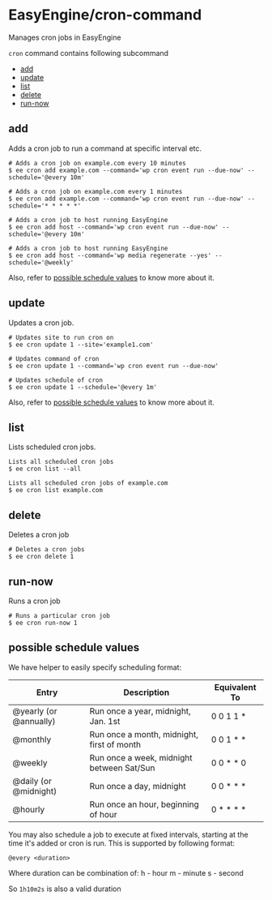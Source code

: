 # EasyEngine/cron-command

Manages cron jobs in EasyEngine

`cron` command contains following subcommand
 * [add](#add)
 * [update](#update)
 * [list](#list)
 * [delete](#delete)
 * [run-now](#run-now)
 
 ## add
 
 Adds a cron job to run a command at specific interval etc.

 ```
 # Adds a cron job on example.com every 10 minutes
 $ ee cron add example.com --command='wp cron event run --due-now' --schedule='@every 10m'
 
 # Adds a cron job on example.com every 1 minutes
 $ ee cron add example.com --command='wp cron event run --due-now' --schedule='* * * * *'
 
 # Adds a cron job to host running EasyEngine
 $ ee cron add host --command='wp cron event run --due-now' --schedule='@every 10m'
 
 # Adds a cron job to host running EasyEngine
 $ ee cron add host --command='wp media regenerate --yes' --schedule='@weekly'
 ```
 
 Also, refer to [possible schedule values](#possible-schedule-values) to know more about it.
 
 ## update
 
 Updates a cron job.
 
 ```
 # Updates site to run cron on
 $ ee cron update 1 --site='example1.com'
 
 # Updates command of cron
 $ ee cron update 1 --command='wp cron event run --due-now'
 
 # Updates schedule of cron
 $ ee cron update 1 --schedule='@every 1m'
 ```
 Also, refer to [possible schedule values](#possible-schedule-values) to know more about it.

 ## list
 
 Lists scheduled cron jobs.
 
 ```
 Lists all scheduled cron jobs
 $ ee cron list --all

 Lists all scheduled cron jobs of example.com
 $ ee cron list example.com
 ```
 
 ## delete
 
 Deletes a cron job
 
 ```
 # Deletes a cron jobs
 $ ee cron delete 1
 ```
 
 ## run-now
 
 Runs a cron job
 
 ```
 # Runs a particular cron job
 $ ee cron run-now 1
 ```

## possible schedule values

 We have helper to easily specify scheduling format:

| Entry                  | Description                                | Equivalent To |
| ---------------------- | ------------------------------------------ | ------------- |
| @yearly (or @annually) | Run once a year, midnight, Jan. 1st        | 0 0 1 1 *     |
| @monthly               | Run once a month, midnight, first of month | 0 0 1 * *     |
| @weekly                | Run once a week, midnight between Sat/Sun  | 0 0 * * 0     |
| @daily (or @midnight)  | Run once a day, midnight                   | 0 0 * * *     |
| @hourly                | Run once an hour, beginning of hour        | 0 * * * *     |

You may also schedule a job to execute at fixed intervals, starting at the time it's added or cron is run.
This is supported by following format:

`@every <duration>`

Where duration can be combination of:
   <number>h  - hour
   <number>m  - minute
   <number>s  - second

   So `1h10m2s` is also a valid duration